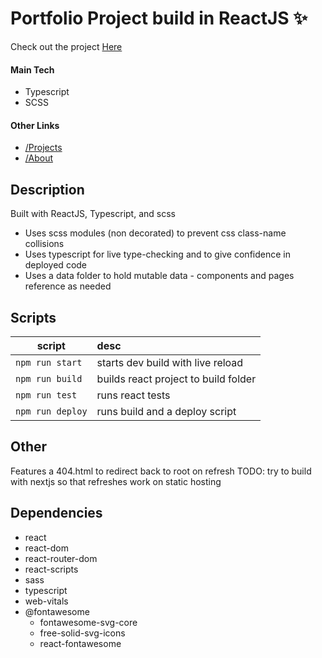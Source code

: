 # Portfolio Project build in ReactJS ✨

Check out the project [Here](https://zachary-collins7.github.io "Zachary's Portfolio")

#### Main Tech
- Typescript
- SCSS

#### Other Links
- [/Projects](https://zachary-collins7.github.io/projects "My Projects")
- [/About](https://zachary-collins7.github.io/About "About me")

## Description
Built with ReactJS, Typescript, and scss
- Uses scss modules (non decorated) to prevent css class-name collisions
- Uses typescript for live type-checking and to give confidence in deployed code
- Uses a data folder to hold mutable data - components and pages reference as needed


## Scripts

| script               | desc                                 |
| -------------------- | :----------------------------------- |
| ```npm run start```  | starts dev build with live reload    |
| ```npm run build```  | builds react project to build folder |
| ```npm run test```   | runs react tests                     |
| ```npm run deploy``` | runs build and a deploy script       |

## Other
Features a 404.html to redirect back to root on refresh
TODO: try to build with nextjs so that refreshes work on static hosting

## Dependencies
- react
- react-dom
- react-router-dom
- react-scripts
- sass
- typescript
- web-vitals
- @fontawesome
  - fontawesome-svg-core
  - free-solid-svg-icons
  - react-fontawesome
